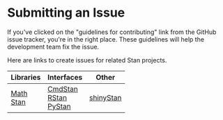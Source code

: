 # Submitting an Issue

If you've clicked on the "guidelines for contributing" link from the GitHub issue tracker, you're in the right place. These guidelines will help the development team fix the issue.

Here are links to create issues for related Stan projects.

| Libraries | Interfaces | Other |
|-----------|------------|-------|
| [Math](https://github.com/stan-dev/math/issues/new) <br /> [Stan](https://github.com/stan-dev/stan/issues/new) | [CmdStan](https://github.com/stan-dev/cmdstan/issues/new) <br /> [RStan](https://github.com/stan-dev/rstan/issues/new) <br /> [PyStan](https://github.com/stan-dev/pystan/issues/new) | [shinyStan](https://github.com/stan-dev/shinystan/issues) |

